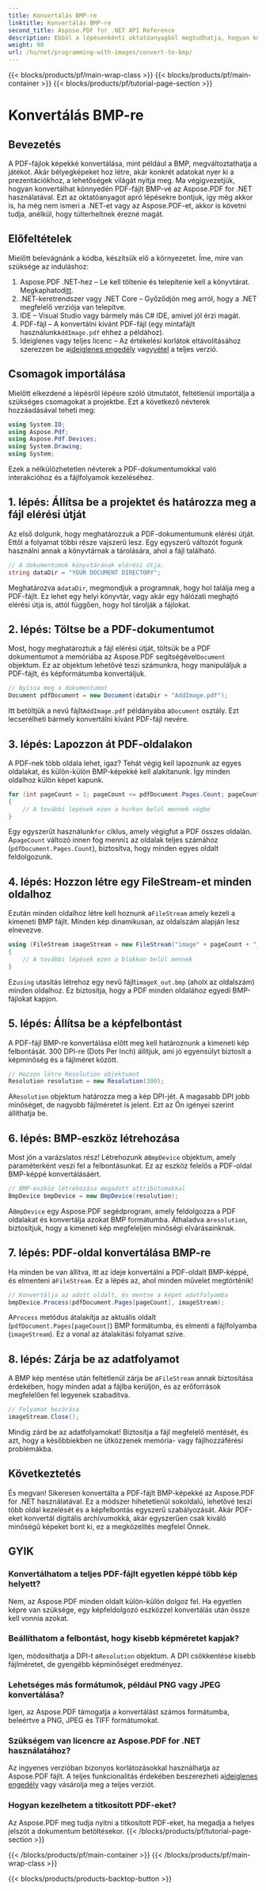 ```yaml
---
title: Konvertálás BMP-re
linktitle: Konvertálás BMP-re
second_title: Aspose.PDF for .NET API Reference
description: Ebből a lépésenkénti oktatóanyagból megtudhatja, hogyan konvertálhat egyszerűen PDF-fájlokat BMP-képekké az Aspose.PDF for .NET használatával. Tökéletes .NET fejlesztőknek.
weight: 90
url: /hu/net/programming-with-images/convert-to-bmp/
---
```


{{< blocks/products/pf/main-wrap-class >}}
{{< blocks/products/pf/main-container >}}
{{< blocks/products/pf/tutorial-page-section >}}

# Konvertálás BMP-re

## Bevezetés

A PDF-fájlok képekké konvertálása, mint például a BMP, megváltoztathatja a játékot. Akár bélyegképeket hoz létre, akár konkrét adatokat nyer ki a prezentációkhoz, a lehetőségek világát nyitja meg. Ma végigvezetjük, hogyan konvertálhat könnyedén PDF-fájlt BMP-vé az Aspose.PDF for .NET használatával. Ezt az oktatóanyagot apró lépésekre bontjuk, így még akkor is, ha még nem ismeri a .NET-et vagy az Aspose.PDF-et, akkor is követni tudja, anélkül, hogy túlterheltnek érezné magát.

## Előfeltételek

Mielőtt belevágnánk a kódba, készítsük elő a környezetet. Íme, mire van szüksége az induláshoz:

1.  Aspose.PDF .NET-hez – Le kell töltenie és telepítenie kell a könyvtárat. Megkaphatod[itt](https://releases.aspose.com/pdf/net/).
2. .NET-keretrendszer vagy .NET Core – Győződjön meg arról, hogy a .NET megfelelő verziója van telepítve.
3. IDE – Visual Studio vagy bármely más C# IDE, amivel jól érzi magát.
4.  PDF-fájl – A konvertálni kívánt PDF-fájl (egy mintafájlt használunk`AddImage.pdf` ehhez a példához).
5.  Ideiglenes vagy teljes licenc – Az értékelési korlátok eltávolításához szerezzen be a[ideiglenes engedély](https://purchase.aspose.com/temporary-license/) vagy[vétel](https://purchase.aspose.com/buy) a teljes verzió.

## Csomagok importálása

Mielőtt elkezdené a lépésről lépésre szóló útmutatót, feltétlenül importálja a szükséges csomagokat a projektbe. Ezt a következő névterek hozzáadásával teheti meg:

```csharp
using System.IO;
using Aspose.Pdf;
using Aspose.Pdf.Devices;
using System.Drawing;
using System;
```

Ezek a nélkülözhetetlen névterek a PDF-dokumentumokkal való interakcióhoz és a fájlfolyamok kezeléséhez.

## 1. lépés: Állítsa be a projektet és határozza meg a fájl elérési útját

Az első dolgunk, hogy meghatározzuk a PDF-dokumentumunk elérési útját. Ettől a folyamat többi része vajszerű lesz. Egy egyszerű változót fogunk használni annak a könyvtárnak a tárolására, ahol a fájl található.


```csharp
// A dokumentumok könyvtárának elérési útja.
string dataDir = "YOUR DOCUMENT DIRECTORY";
```

 Meghatározva a`dataDir`, megmondjuk a programnak, hogy hol találja meg a PDF-fájlt. Ez lehet egy helyi könyvtár, vagy akár egy hálózati meghajtó elérési útja is, attól függően, hogy hol tárolják a fájlokat.

## 2. lépés: Töltse be a PDF-dokumentumot

 Most, hogy meghatároztuk a fájl elérési útját, töltsük be a PDF dokumentumot a memóriába az Aspose.PDF segítségével`Document` objektum. Ez az objektum lehetővé teszi számunkra, hogy manipuláljuk a PDF-fájlt, és képformátumba konvertáljuk.


```csharp
// Nyissa meg a dokumentumot
Document pdfDocument = new Document(dataDir + "AddImage.pdf");
```

 Itt betöltjük a nevű fájlt`AddImage.pdf` példányába a`Document` osztály. Ezt lecserélheti bármely konvertálni kívánt PDF-fájl nevére.

## 3. lépés: Lapozzon át PDF-oldalakon

A PDF-nek több oldala lehet, igaz? Tehát végig kell lapoznunk az egyes oldalakat, és külön-külön BMP-képekké kell alakítanunk. Így minden oldalhoz külön képet kapunk.


```csharp
for (int pageCount = 1; pageCount <= pdfDocument.Pages.Count; pageCount++)
{
    // A további lépések ezen a hurkon belül mennek végbe
}
```

Egy egyszerűt használunk`for` ciklus, amely végigfut a PDF összes oldalán. A`pageCount` változó innen fog menni`1` az oldalak teljes számához (`pdfDocument.Pages.Count`), biztosítva, hogy minden egyes oldalt feldolgozunk.

## 4. lépés: Hozzon létre egy FileStream-et minden oldalhoz

 Ezután minden oldalhoz létre kell hoznunk a`FileStream` amely kezeli a kimeneti BMP fájlt. Minden kép dinamikusan, az oldalszám alapján lesz elnevezve.


```csharp
using (FileStream imageStream = new FileStream("image" + pageCount + "_out" + ".bmp", FileMode.Create))
{
    // A további lépések ezen a blokkon belül mennek
}
```

 Ez`using` utasítás létrehoz egy nevű fájlt`imageX_out.bmp` (ahol`X` az oldalszám) minden oldalhoz. Ez biztosítja, hogy a PDF minden oldalához egyedi BMP-fájlokat kapjon.

## 5. lépés: Állítsa be a képfelbontást

A PDF-fájl BMP-re konvertálása előtt meg kell határoznunk a kimeneti kép felbontását. 300 DPI-re (Dots Per Inch) állítjuk, ami jó egyensúlyt biztosít a képminőség és a fájlméret között.


```csharp
// Hozzon létre Resolution objektumot
Resolution resolution = new Resolution(300);
```

 A`Resolution` objektum határozza meg a kép DPI-jét. A magasabb DPI jobb minőséget, de nagyobb fájlméretet is jelent. Ezt az Ön igényei szerint állíthatja be.

## 6. lépés: BMP-eszköz létrehozása

 Most jön a varázslatos rész! Létrehozunk a`BmpDevice` objektum, amely paraméterként veszi fel a felbontásunkat. Ez az eszköz felelős a PDF-oldal BMP-képpé konvertálásáért.


```csharp
// BMP-eszköz létrehozása megadott attribútumokkal
BmpDevice bmpDevice = new BmpDevice(resolution);
```

 A`BmpDevice` egy Aspose.PDF segédprogram, amely feldolgozza a PDF oldalakat és konvertálja azokat BMP formátumba. Áthaladva a`resolution`, biztosítjuk, hogy a kimeneti kép megfeleljen minőségi elvárásainknak.

## 7. lépés: PDF-oldal konvertálása BMP-re

 Ha minden be van állítva, itt az ideje konvertálni a PDF-oldalt BMP-képpé, és elmenteni a`FileStream`. Ez a lépés az, ahol minden művelet megtörténik!


```csharp
// Konvertálja az adott oldalt, és mentse a képet adatfolyamba
bmpDevice.Process(pdfDocument.Pages[pageCount], imageStream);
```

 A`Process` metódus átalakítja az aktuális oldalt (`pdfDocument.Pages[pageCount]`) BMP formátumba, és elmenti a fájlfolyamba (`imageStream`). Ez a vonal az átalakítási folyamat szíve.

## 8. lépés: Zárja be az adatfolyamot

 A BMP kép mentése után feltétlenül zárja be a`FileStream` annak biztosítása érdekében, hogy minden adat a fájlba kerüljön, és az erőforrások megfelelően fel legyenek szabadítva.


```csharp
// Folyamat bezárása
imageStream.Close();
```

Mindig zárd be az adatfolyamokat! Biztosítja a fájl megfelelő mentését, és azt, hogy a későbbiekben ne ütközzenek memória- vagy fájlhozzáférési problémákba.

## Következtetés

És megvan! Sikeresen konvertálta a PDF-fájlt BMP-képekké az Aspose.PDF for .NET használatával. Ez a módszer hihetetlenül sokoldalú, lehetővé teszi több oldal kezelését és a képfelbontás egyszerű szabályozását. Akár PDF-eket konvertál digitális archívumokká, akár egyszerűen csak kiváló minőségű képeket bont ki, ez a megközelítés megfelel Önnek.

## GYIK

### Konvertálhatom a teljes PDF-fájlt egyetlen képpé több kép helyett?
Nem, az Aspose.PDF minden oldalt külön-külön dolgoz fel. Ha egyetlen képre van szüksége, egy képfeldolgozó eszközzel konvertálás után össze kell vonnia azokat.

### Beállíthatom a felbontást, hogy kisebb képméretet kapjak?
 Igen, módosíthatja a DPI-t a`Resolution` objektum. A DPI csökkentése kisebb fájlméretet, de gyengébb képminőséget eredményez.

### Lehetséges más formátumok, például PNG vagy JPEG konvertálása?
Igen, az Aspose.PDF támogatja a konvertálást számos formátumba, beleértve a PNG, JPEG és TIFF formátumokat.

### Szükségem van licencre az Aspose.PDF for .NET használatához?
 Az ingyenes verzióban bizonyos korlátozásokkal használhatja az Aspose.PDF fájlt. A teljes funkcionalitás érdekében beszerezheti a[ideiglenes engedély](https://purchase.aspose.com/temporary-license/) vagy vásárolja meg a teljes verziót.

### Hogyan kezelhetem a titkosított PDF-eket?
Az Aspose.PDF meg tudja nyitni a titkosított PDF-eket, ha megadja a helyes jelszót a dokumentum betöltésekor.
{{< /blocks/products/pf/tutorial-page-section >}}

{{< /blocks/products/pf/main-container >}}
{{< /blocks/products/pf/main-wrap-class >}}

{{< blocks/products/products-backtop-button >}}
